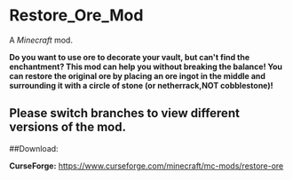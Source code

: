 # Restore_Ore_Mod
A *Minecraft* mod.

**Do you want to use ore to decorate your vault, but can't find the enchantment? This mod can help you without breaking the balance! You can restore the original ore by placing an ore ingot in the middle and surrounding it with a circle of stone (or netherrack,NOT cobblestone)!**

## Please switch branches to view different versions of the mod.

##Download:

**CurseForge:** https://www.curseforge.com/minecraft/mc-mods/restore-ore

